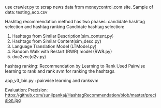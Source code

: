 use crawler.py to scrap news data from moneycontrol.com site.
Sample of data: testing_eco.csv

Hashtag recommendation method has two phases: candidate hashtag selection and hashtag ranking
Candidate hashtag selection: 
1. Hashtags from Similar Description(sim_content.py)
2. Hashtags from Similar Content(sim_desc.py)
3. Language Translation Model (LTModel.py)
4. Random Walk with Restart (RWR) model (RWR.py)
5. doc2vec(d2v.py)

hashtag ranking: Recommendation by Learning to Rank
Used Pairwise learning to rank and rank svm for ranking the hashtags.

app_v3_bin.py : pairwise learning and ranksvm

Evaluation:
Precision: https://github.com/sunilpankaj/HashtagRecommendation/blob/master/precision.jpg











